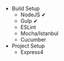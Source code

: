 * Build Setup
  * NodeJS ✔
  * Gulp ✔
  * ESLint
  * Mocha/Istanbul
  * Cucumber
* Project Setup
  * Express4
